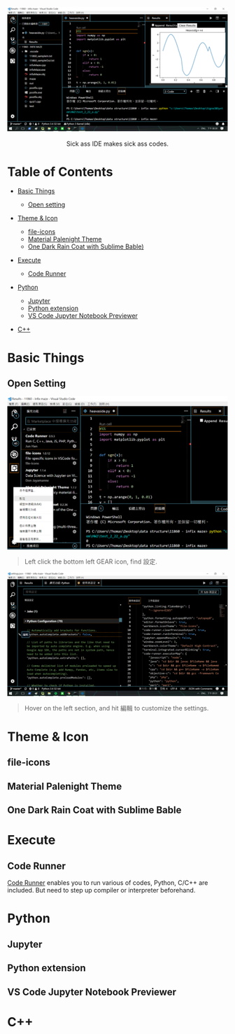 <br/>
<div align="center">
  <img src="https://github.com/thomas861205/vscode-settings/blob/master/cover.png">
</div>
<br/>
<div align="center"> Sick ass IDE makes sick ass codes. </div>

# Table of Contents

- [Basic Things](#basic-things)
  - [Open setting](#open-setting)

- [Theme & Icon](#theme-&-icon)
  - [file-icons](#file-icons)
  - [Material Palenight Theme](#material-palenight-theme)
  - [One Dark Rain Coat with Sublime Bable)](#one-dark-rain-coat-with-sublime-bable)
  
- [Execute](#execute)
  - [Code Runner](#code-runner)
  
- [Python](#python)
  - [Jupyter](#jupyter)
  - [Python extension](#python-extension)
  - [VS Code Jupyter Notebook Previewer](#vs-code-jupyter-notebook-previewer)
  
- [C++](#c++)

#  Basic Things

## Open Setting
![](https://github.com/thomas861205/vscode-settings/blob/master/setting.png)
 > Left click the bottom left GEAR icon, find 設定.
 
 ![](https://github.com/thomas861205/vscode-settings/blob/master/edit_setting.png)
 > Hover on the left section, and hit 編輯 to customize the settings.

# Theme & Icon

## file-icons

## Material Palenight Theme

## One Dark Rain Coat with Sublime Bable

# Execute

## Code Runner

[Code Runner](https://marketplace.visualstudio.com/items?itemName=formulahendry.code-runner) enables you to run various of codes,
Python, C/C++ are included. But need to step up compiler or interpreter beforehand.

# Python

## Jupyter

## Python extension

## VS Code Jupyter Notebook Previewer

# C++
